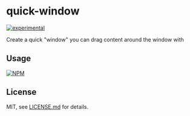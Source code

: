 # quick-window

[![experimental](http://badges.github.io/stability-badges/dist/experimental.svg)](http://github.com/badges/stability-badges)

Create a quick \"window\" you can drag content around the window with

## Usage

[![NPM](https://nodei.co/npm/quick-window.png)](https://www.npmjs.com/package/quick-window)

## License

MIT, see [LICENSE.md](http://github.com/mikkoh/quick-window/blob/master/LICENSE.md) for details.
